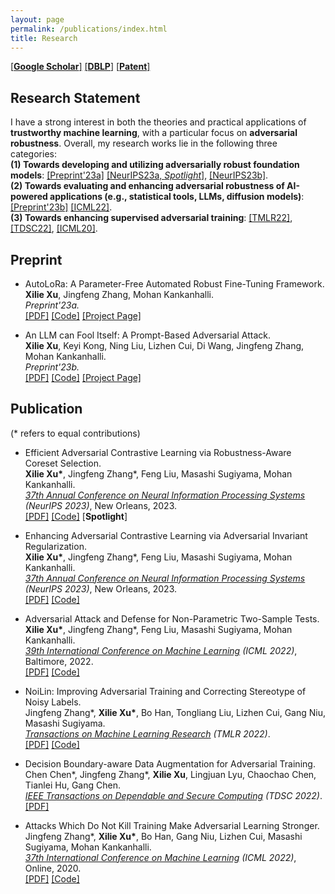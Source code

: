 ```yaml
---
layout: page
permalink: /publications/index.html
title: Research
---
```


[[**Google Scholar**]](https://scholar.google.com/citations?hl=en&user=zea9MKUAAAAJ) [[**DBLP**]](https://dblp.org/pid/259/2327.html)  [[**Patent**]](https://www.patentguru.com/cn/inventor/%E5%BE%90%E6%9B%A6%E7%83%88) <br/>

## Research Statement
I have a strong interest in both the theories and practical applications of **trustworthy machine learning**, with a particular focus on **adversarial robustness**. 
Overall, my research works lie in the following three categories: <br/>
**(1) Towards developing and utilizing adversarially robust foundation models**: [[Preprint'23a]](#autoRFT) [[NeurIPS23a, *Spotlight*]](#NIPS23a), [[NeurIPS23b]](#NIPS23b). <br/>
**(2) Towards evaluating and enhancing adversarial robustness of AI-powered applications (e.g., statistical tools, LLMs, diffusion models)**: [[Preprint'23b]](#promptattack) [[ICML22]](#ICML22). <br/>
**(3) Towards enhancing supervised adversarial training**: [[TMLR22]](#TMLR22), [[TDSC22]](#TDSC22), [[ICML20]](#ICML20).

<!-- I'm always welcoming the possibility of collaborations. Please feel free to contact me via [email](xuxilie@comp.nus.edu.sg) if you have any appropriate opportunities you'd like to explore. -->

## Preprint
- <span id="autoRFT">AutoLoRa: A Parameter-Free Automated Robust Fine-Tuning Framework.</span> 
<br/> **Xilie Xu**, Jingfeng Zhang, Mohan Kankanhalli. 
<br/> *Preprint'23a.*
<br/> [[PDF]](https://arxiv.org/abs/2310.01818) [[Code]](https://github.com/GodXuxilie/RobustSSL_Benchmark) [[Project Page]](https://robustssl.github.io/)

- <span id="promptattack">An LLM can Fool Itself: A Prompt-Based Adversarial Attack.</span> 
<br/> **Xilie Xu**, Keyi Kong, Ning Liu, Lizhen Cui, Di Wang, Jingfeng Zhang, Mohan Kankanhalli. 
<br> *Preprint'23b.*
<br/> [[PDF]]() [[Code]](https://github.com/GodXuxilie/PromptAttack) [[Project Page]](./project_page/prompt_attack/index.html)


## Publication
(\* refers to equal contributions)
- <span id="NIPS23a">Efficient Adversarial Contrastive Learning via Robustness-Aware Coreset Selection.</span> 
<br/> **Xilie Xu\***, Jingfeng Zhang\*, Feng Liu, Masashi Sugiyama, Mohan Kankanhalli. 
<br/> [*37th Annual Conference on Neural Information Processing Systems*](https://neurips.cc/Conferences/2023) *(NeurIPS 2023)*, New Orleans, 2023. 
<br/> [[PDF]](https://arxiv.org/pdf/2302.03857.pdf) [[Code]](https://github.com/GodXuxilie/RobustSSL_Benchmark/tree/main/ACL_Methods/RCS_nips23) [**Spotlight**]
<!-- [[BibTeX]](https://scholar.googleusercontent.com/scholar.bib?q=info:E_wpy3GVQbYJ:scholar.google.com/&output=citation&scisdr=ClE57TOnEJa_oLlkq7I:AFWwaeYAAAAAZRFis7KReHcROHAYnWoiV6gvx6Y&scisig=AFWwaeYAAAAAZRFisyCipyX6BVfYxxDG9kfCWu0&scisf=4&ct=citation&cd=-1&hl=en) -->

- <span id="NIPS23b">Enhancing Adversarial Contrastive Learning via Adversarial Invariant Regularization.</span> 
<br/> **Xilie Xu\***, Jingfeng Zhang\*, Feng Liu, Masashi Sugiyama, Mohan Kankanhalli. 
<br/> [*37th Annual Conference on Neural Information Processing Systems*](https://neurips.cc/Conferences/2023) *(NeurIPS 2023)*, New Orleans, 2023. 
<br/> [[PDF]](https://arxiv.org/pdf/2305.00374.pdf) [[Code]](https://github.com/GodXuxilie/RobustSSL_Benchmark/tree/main/ACL_Methods/IR_nips2023) 
<!-- [[BibTeX]](https://scholar.googleusercontent.com/scholar.bib?q=info:OluEdScbo14J:scholar.google.com/&output=citation&scisdr=ClE57TOnEJa_oLlkhpk:AFWwaeYAAAAAZRFinplfA6oeNQMV6GB6ciligwg&scisig=AFWwaeYAAAAAZRFinrFEeKoc-BMy_xfCVD0W_W4&scisf=4&ct=citation&cd=-1&hl=en&scfhb=1) -->

- <span id="ICML22">Adversarial Attack and Defense for Non-Parametric Two-Sample Tests.</span> 
<br/> **Xilie Xu\***, Jingfeng Zhang\*, Feng Liu, Masashi Sugiyama, Mohan Kankanhalli. 
<br/> [*39th International Conference on Machine Learning*](https://icml.cc/Conferences/2022) *(ICML 2022)*, Baltimore, 2022. <br/> [[PDF]](https://proceedings.mlr.press/v162/xu22m/xu22m.pdf) [[Code]](https://github.com/GodXuxilie/Robust-TST) 
<!-- [[BibTeX]](https://scholar.googleusercontent.com/scholar.bib?q=info:2g1wRPv3Id4J:scholar.google.com/&output=citation&scisdr=ClE57TOnEJa_oLlkYEA:AFWwaeYAAAAAZRFieEDgzxiUY3BXxqs_xZL1MgE&scisig=AFWwaeYAAAAAZRFieI9pa-Q3utJ9CQwwgSiJ31I&scisf=4&ct=citation&cd=-1&hl=en) -->

- <span id="TMLR22">NoiLin: Improving Adversarial Training and Correcting Stereotype of Noisy Labels. </span> 
<br> Jingfeng Zhang\*, **Xilie Xu\***, Bo Han, Tongliang Liu, Lizhen Cui, Gang Niu, Masashi Sugiyama. 
<br/> [*Transactions on Machine Learning Research*](https://jmlr.org/tmlr/) *(TMLR 2022)*. 
<br/> [[PDF]](https://openreview.net/pdf?id=zlQXV7xtZs) [[Code]](https://github.com/zjfheart/NoiLIn) 
<!-- [[BibTeX]](https://scholar.googleusercontent.com/scholar.bib?q=info:XgdVUPGCD5oJ:scholar.google.com/&output=citation&scisdr=ClE57TOnEJa_oLlkfhk:AFWwaeYAAAAAZRFiZhm0iLKjrkkSgMZj9OXzurs&scisig=AFWwaeYAAAAAZRFiZtcATe8SWP8hwQHf88b1n-E&scisf=4&ct=citation&cd=-1&hl=en&scfhb=1) -->


- <span id="TDSC22">Decision Boundary-aware Data Augmentation for Adversarial Training.</span> 
<br> Chen Chen\*, Jingfeng Zhang\*, **Xilie Xu**, Lingjuan Lyu, Chaochao Chen, Tianlei Hu, Gang Chen. 
<br/> [*IEEE Transactions on Dependable and Secure Computing*](https://ieeexplore.ieee.org/xpl/RecentIssue.jsp?punumber=8858) *(TDSC 2022)*. 
<br/> [[PDF]](https://ieeexplore.ieee.org/abstract/document/9754227) 
<!-- [[BibTeX]](https://scholar.googleusercontent.com/scholar.bib?q=info:ZJT4e3wdL3YJ:scholar.google.com/&output=citation&scisdr=ClE57TOnEJa_oLlkUgk:AFWwaeYAAAAAZRFiSgk8vu679Kz5vSH7IboyCFA&scisig=AFWwaeYAAAAAZRFiSk7NLwlZHp3poWY2WEnqIqs&scisf=4&ct=citation&cd=-1&hl=en&scfhb=1) -->


- <span id="ICML20">Attacks Which Do Not Kill Training Make Adversarial Learning Stronger.</span> 
<br/> Jingfeng Zhang\*, **Xilie Xu\***, Bo Han, Gang Niu, Lizhen Cui, Masashi Sugiyama, Mohan Kankanhalli. 
<br/> [*37th International Conference on Machine Learning*](https://icml.cc/Conferences/2020) *(ICML 2022)*, Online, 2020.  <br/> [[PDF]](https://proceedings.mlr.press/v119/zhang20z/zhang20z.pdf) [[Code]](https://github.com/zjfheart/Friendly-Adversarial-Training) 
<!-- [[BibTeX]]() -->



